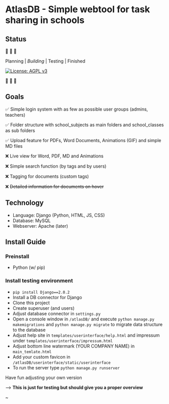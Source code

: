 # AtlasDB - Simple webtool for task sharing in schools

## Status
:construction: :construction: :construction:

Planning | _Building_ | Testing | Finished

[![License: AGPL v3](https://img.shields.io/badge/License-AGPL%20v3-blue.svg)](https://www.gnu.org/licenses/agpl-3.0)

:construction: :construction: :construction:

## Goals

:white_check_mark: Simple login system with as few as possible user groups (admins, teachers)

:white_check_mark: Folder structure with school_subjects as main folders and school_classes as sub folders

:white_check_mark: Upload feature for PDFs, Word Documents, Animations (GIF) and simple MD files

:x: Live view for Word, PDF, MD and Animations

:x: Simple search function (by tags and by users)

:x: Tagging for documents (custom tags)

:x: ~~Detailed information for documents on hover~~


## Technology

- Language: Django (Python, HTML, JS, CSS)
- Database: MySQL
- Webserver: Apache (later)

## Install Guide

### Preinstall

- Python (w/ pip)

### Install testing environment

- `pip install Django==2.0.2`
- Install a DB connector for Django
- Clone this project
- Create superuser (and users)
- Adjust database connector in `settings.py`
- Open a console window in `/atlasDB/` and execute `python manage.py makemigrations` and `python manage.py migrate` to migrate data structure to the database
- Adjust help site in `templates/userinterface/help.html` and impressum under `templates/userinterface/impressum.html`
- Adjust bottom line watermark (YOUR COMPANY NAME) in `main_temlate.html`
- Add your custom favicon in `/atlasDB/userinterface/static/userinterface`
- To run the server type `python manage.py runserver`

Have fun adjusting your own version

--> **This is just for testing but should give you a proper overview**

~
